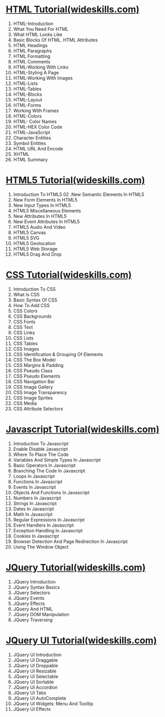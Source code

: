 <a href ="http://www.wideskills.com/html-tutorial">HTML Tutorial(wideskills.com)</a>
====================================================================================
01. HTML-Introduction
02. What You Need For HTML
03. What HTML Looks Like
04. Basic Blocks Of HTML. HTML Attributes
05. HTML Headings
06. HTML Paragraphs
07. HTML Formatting
08. HTML Comments
09. HTML-Working With Links
10. HTML-Styling A Page
11. HTML-Working With Images
12. HTML-Lists
13. HTML-Tables
14. HTML-Blocks
15. HTML-Layout
16. HTML-Forms
17. Working With Frames
18. HTML-Colors
19. HTML- Color Names
20. HTML-HEX Color Code
21. HTML-JavaScript
22. Character Entities
23. Symbol Entities
24. HTML URL And Encode
25. XHTML
26. HTML Summary

<a href ="http://www.wideskills.com/technology/html5-tutorial">HTML5 Tutorial(wideskills.com)</a>
================================================================================================

01. Introduction To HTML5
02 .New Semantic Elements In HTML5
03. New Form Elements In HTML5
04. New Input Types In HTML5
05. HTML5 Miscellaneous Elements
06. New Attributes In HTML5
07. New Event Attributes In HTML5
08. HTML5 Audio And Video
09. HTML5 Canvas
10. HTML5 SVG
11. HTML5 Geolocation
12. HTML5 Web Storage
13. HTML5 Drag And Drop

<a href ="http://www.wideskills.com/css-tutorial">CSS Tutorial(wideskills.com)</a>
===================================================================================

01. Introduction To CSS
02. What Is CSS
03. Basic Syntax Of CSS
04. How To Add CSS
05. CSS Colors
06. CSS Backgrounds
07. CSS Fonts
08. CSS Text
09. CSS Links
10. CSS Lists
11. CSS Tables
12. CSS Images
13. CSS Identification & Grouping Of Elements
14. CSS The Box Model
15. CSS Margins & Padding
22. CSS Pseudo Class
23. CSS Pseudo Elements
24. CSS Navigation Bar
25. CSS Image Gallery
26. CSS Image Transparency
27. CSS Image Sprites
28. CSS Media
29. CSS Attribute Selectors

<a href ="http://www.wideskills.com/javascript-tutorial">Javascript Tutorial(wideskills.com)</a>
================================================================================================
01. Introduction To Javascript
02. Enable Disable Javascript
03. Where To Place The Code
04. Variables And Simple Types In Javascript
05. Basic Operators In Javascript
06. Branching The Code In Javascript
07. Loops In Javascript
08. Functions In Javascript
09. Events In Javascript
10. Objects And Functions In Javascript
11. Numbers In Javascript
12. Strings In Javascript
13. Dates In Javascript
14. Math In Javascript
15. Regular Expressions In Javascript
16. Event Handlers In Javascript
17. Exception Handling In Javascript
18. Cookies In Javascript
19. Browser Detection And Page Redirection In Javascript
20. Using The Window Object

<a href ="http://www.wideskills.com/jquery-tutorial">JQuery Tutorial(wideskills.com)</a>
=========================================================================================
01. JQuery Introduction
02. JQuery Syntax Basics
03. JQuery Selectors
04. JQuery Events
05. JQuery Effects
06. JQuery And HTML
07. JQuery DOM Manipulation
08. JQuery Traversing

<a href ="http://www.wideskills.com/jquery-ui-tutorial">JQuery UI Tutorial(wideskills.com)</a>
=============================================================================================
01. JQuery UI Introduction
02. JQuery UI Draggable
03. JQuery UI Droppable
04. JQuery UI Resizable
05. JQuery UI Selectable
06. JQuery UI Sortable
07. JQuery UI Accordion
08. JQuery UI Tabs
09. JQuery UI AutoComplete
13. JQuery UI Widgets: Menu And Tooltip
14. JQuery UI Effects